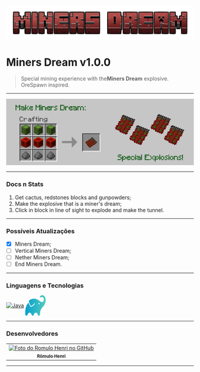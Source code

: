 <img width="800" alt="Alexandrite" src="../docs/minersdream-title.png">

# Miners Dream v1.0.0

> Special mining experience with the<strong>Miners Dream</strong> explosive. OreSpawn inspired.

<hr>
<img width="800" alt="Alexandrite Tools" src="../docs/minersdream-banner.png">

<hr> 

### Docs n Stats

1. Get cactus, redstones blocks and gunpowders;
2. Make the explosive that is a miner's dream;
3. Click in block in line of sight to explode and make the tunnel.

<hr> 

### Possíveis Atualizações

- [x] Miners Dream;
- [ ] Vertical Miners Dream;
- [ ] Nether Miners Dream;
- [ ] End Miners Dream.

<hr>

### Linguagens e Tecnologias

<a href="#" target="_blank"><img align="center" alt="Java" height="54" width="72" src="https://cdn.jsdelivr.net/gh/devicons/devicon@latest/icons/java/java-original.svg"/></a>
<a href="#" target="_blank"><img align="center" alt="Gradle" height="55" width="55" src="../docs/gradle-icon.svg"/></a>

<hr>

### Desenvolvedores

<table>
  <tr>
    <td align="center">
      <a href="https://github.com/romhenri">
        <img src="https://avatars.githubusercontent.com/u/123867521?v=4" width="100px;" alt="Foto do Romulo Henri no GitHub"/><br>
        <sub>
          <b>Rômulo Henri</b>
        </sub>
      </a>
    </td>
    </tr>
</table>

<hr>